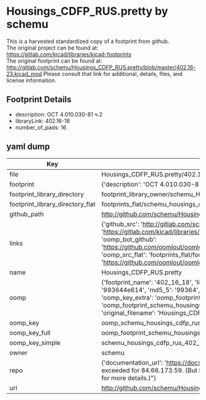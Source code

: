 # Housings_CDFP_RUS.pretty by schemu  
This is a harvested standardized copy of a footprint from github.  
The original project can be found at:  
https://gitlab.com/kicad/libraries/kicad-footprints  
The original footprint can be found at:
http://gitlab.com/schemu/Housings_CDFP_RUS.pretty/blob/master/402.16-23.kicad_mod
Please consult that link for additional, details, files, and license information.  
## Footprint Details
* description: ОСТ 4.010.030-81 ч.2  
* libraryLink: 402.16-18  
* number_of_pads: 16  
## yaml dump  
| Key | Value |  
| --- | --- |  
| file | Housings_CDFP_RUS.pretty/402.16-18.kicad_mod |  
| footprint | {'description': 'ОСТ 4.010.030-81 ч.2', 'libraryLink': '402.16-18', 'number_of_pads': 16} |  
| footprint_library_directory | footprint_library_owner/schemu_Housings_CDFP_RUS.pretty |  
| footprint_library_directory_flat | footprints_flat/schemu_housings_cdfp_rus_402_16_18/working |  
| github_path | http://github.com/schemu/Housings_CDFP_RUS.pretty/blob/master/402.16-18.kicad_mod |  
| links | {'github_src': 'http://gitlab.com/schemu/Housings_CDFP_RUS.pretty/blob/master/402.16-23.kicad_mod', 'github_src_repo': 'https://gitlab.com/kicad/libraries/kicad-footprints', 'oomp_bot': 'footprints/schemu_housings_cdfp_rus_402_16_18/working', 'oomp_bot_github': 'https://github.com/oomlout/oomlout_oomp_footprint_bot/tree/main/footprints/schemu_housings_cdfp_rus_402_16_18/working', 'oomp_src_flat': 'footprints_flat/footprints_flat/schemu_housings_cdfp_rus_402_16_18/working', 'oomp_src_flat_github': 'https://github.com/oomlout/oomlout_oomp_footprint_src/tree/main/footprints_flat/schemu_housings_cdfp_rus_402_16_18/working'} |  
| name | Housings_CDFP_RUS.pretty |  
| oomp | {'footprint_name': '402_16_18', 'library_name': 'housings_cdfp_rus', 'md5': '993644e614bc0ca12ae01119568bc78d', 'md5_10': '993644e614', 'md5_5': '99364', 'md5_6': '993644', 'oomp_key': 'oomp_schemu_housings_cdfp_rus_402_16_18', 'oomp_key_extra': 'oomp_footprint_schemu_housings_cdfp_rus_402_16_18', 'oomp_key_full': 'oomp_footprint_schemu_housings_cdfp_rus_402_16_18_993644', 'oomp_key_simple': 'schemu_housings_cdfp_rus_402_16_18', 'original_filename': 'Housings_CDFP_RUS.pretty/402.16-18.kicad_mod', 'owner_name': 'schemu'} |  
| oomp_key | oomp_schemu_housings_cdfp_rus_402_16_18 |  
| oomp_key_full | oomp_footprint_schemu_housings_cdfp_rus_402_16_18 |  
| oomp_key_simple | schemu_housings_cdfp_rus_402_16_18 |  
| owner | schemu |  
| repo | {'documentation_url': 'https://docs.github.com/rest/overview/resources-in-the-rest-api#rate-limiting', 'message': "API rate limit exceeded for 84.66.173.59. (But here's the good news: Authenticated requests get a higher rate limit. Check out the documentation for more details.)"} |  
| url | http://github.com/schemu/Housings_CDFP_RUS.pretty |  


